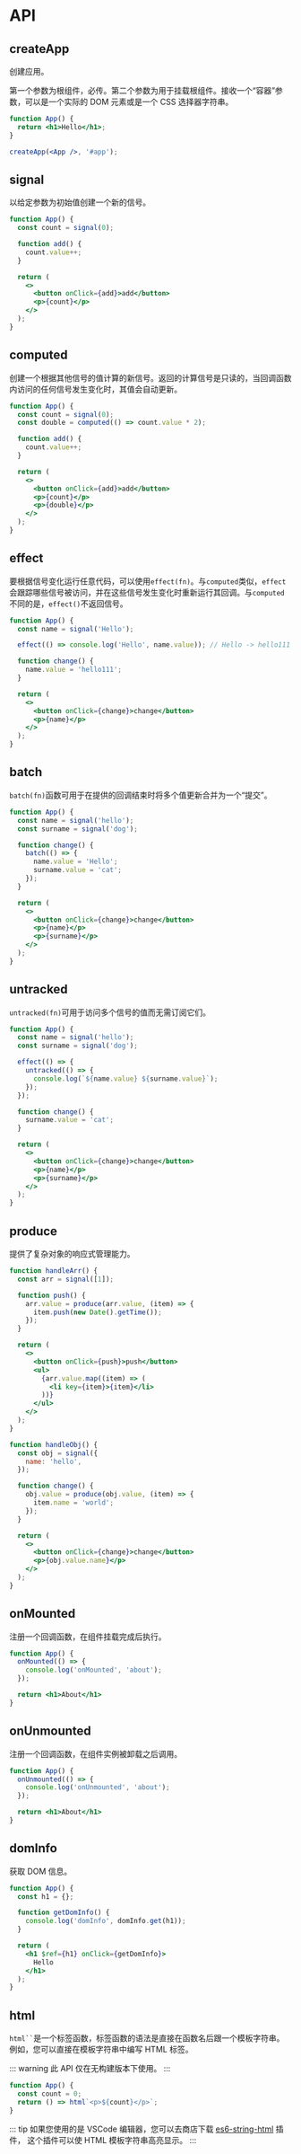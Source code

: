 # API

## createApp

创建应用。

第一个参数为根组件，必传。第二个参数为用于挂载根组件。接收一个“容器”参数，可以是一个实际的 DOM 元素或是一个 CSS 选择器字符串。

```jsx
function App() {
  return <h1>Hello</h1>;
}

createApp(<App />, '#app');
```

## signal

以给定参数为初始值创建一个新的信号。

```jsx
function App() {
  const count = signal(0);

  function add() {
    count.value++;
  }

  return (
    <>
      <button onClick={add}>add</button>
      <p>{count}</p>
    </>
  );
}
```

## computed

创建一个根据其他信号的值计算的新信号。返回的计算信号是只读的，当回调函数内访问的任何信号发生变化时，其值会自动更新。

```jsx
function App() {
  const count = signal(0);
  const double = computed(() => count.value * 2);

  function add() {
    count.value++;
  }

  return (
    <>
      <button onClick={add}>add</button>
      <p>{count}</p>
      <p>{double}</p>
    </>
  );
}
```

## effect

要根据信号变化运行任意代码，可以使用`effect(fn)`。与`computed`类似，`effect` 会跟踪哪些信号被访问，并在这些信号发生变化时重新运行其回调。与`computed`不同的是，`effect()`不返回信号。

```jsx
function App() {
  const name = signal('Hello');

  effect(() => console.log('Hello', name.value)); // Hello -> hello111

  function change() {
    name.value = 'hello111';
  }

  return (
    <>
      <button onClick={change}>change</button>
      <p>{name}</p>
    </>
  );
}
```

## batch

`batch(fn)`函数可用于在提供的回调结束时将多个值更新合并为一个“提交”。

```jsx
function App() {
  const name = signal('hello');
  const surname = signal('dog');

  function change() {
    batch(() => {
      name.value = 'Hello';
      surname.value = 'cat';
    });
  }

  return (
    <>
      <button onClick={change}>change</button>
      <p>{name}</p>
      <p>{surname}</p>
    </>
  );
}
```

## untracked

`untracked(fn)`可用于访问多个信号的值而无需订阅它们。

```jsx
function App() {
  const name = signal('hello');
  const surname = signal('dog');

  effect(() => {
    untracked(() => {
      console.log(`${name.value} ${surname.value}`);
    });
  });

  function change() {
    surname.value = 'cat';
  }

  return (
    <>
      <button onClick={change}>change</button>
      <p>{name}</p>
      <p>{surname}</p>
    </>
  );
}
```

## produce

提供了复杂对象的响应式管理能力。

```jsx
function handleArr() {
  const arr = signal([1]);

  function push() {
    arr.value = produce(arr.value, (item) => {
      item.push(new Date().getTime());
    });
  }

  return (
    <>
      <button onClick={push}>push</button>
      <ul>
        {arr.value.map((item) => (
          <li key={item}>{item}</li>
        ))}
      </ul>
    </>
  );
}
```

```jsx
function handleObj() {
  const obj = signal({
    name: 'hello',
  });

  function change() {
    obj.value = produce(obj.value, (item) => {
      item.name = 'world';
    });
  }

  return (
    <>
      <button onClick={change}>change</button>
      <p>{obj.value.name}</p>
    </>
  );
}
```

## onMounted

注册一个回调函数，在组件挂载完成后执行。

```jsx
function App() {
  onMounted(() => {
    console.log('onMounted', 'about');
  });

  return <h1>About</h1>
}
```

## onUnmounted

注册一个回调函数，在组件实例被卸载之后调用。

```jsx
function App() {
  onUnmounted(() => {
    console.log('onUnmounted', 'about');
  });

  return <h1>About</h1>
}
```

## domInfo

获取 DOM 信息。

```jsx
function App() {
  const h1 = {};

  function getDomInfo() {
    console.log('domInfo', domInfo.get(h1));
  }

  return (
    <h1 $ref={h1} onClick={getDomInfo}>
      Hello
    </h1>
  );
}
```

## html

` html`` `是一个标签函数，标签函数的语法是直接在函数名后跟一个模板字符串。 例如，您可以直接在模板字符串中编写 HTML 标签。

::: warning
此 API 仅在无构建版本下使用。
:::

```js
function App() {
  const count = 0;
  return () => html`<p>${count}</p>`;
}
```

::: tip
如果您使用的是 VSCode 编辑器，您可以去商店下载 [es6-string-html](https://marketplace.visualstudio.com/items?itemName=Tobermory.es6-string-html) 插件，
这个插件可以使 HTML 模板字符串高亮显示。
:::
